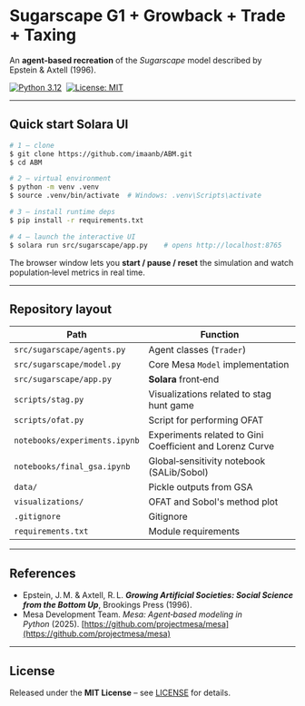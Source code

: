 # Sugarscape G1 + Growback + Trade + Taxing

An **agent‑based recreation** of the *Sugarscape* model described by Epstein & Axtell (1996). 

[![Python 3.12](https://img.shields.io/badge/python-3.12%2B-blue.svg)](https://www.python.org/)  [![License: MIT](https://img.shields.io/badge/License-MIT-green.svg)](LICENSE)

---
## Quick start Solara UI

```bash
# 1 – clone
$ git clone https://github.com/imaanb/ABM.git
$ cd ABM

# 2 – virtual environment
$ python -m venv .venv
$ source .venv/bin/activate  # Windows: .venv\Scripts\activate

# 3 – install runtime deps
$ pip install -r requirements.txt

# 4 – launch the interactive UI
$ solara run src/sugarscape/app.py    # opens http://localhost:8765
```

The browser window lets you **start / pause / reset** the simulation and watch population‑level metrics in real time.

---
## Repository layout

| Path                          | Function                                | 
| ----------------------------- | ----------------------------------------- | 
| `src/sugarscape/agents.py`    | Agent classes (`Trader`)                  | 
| `src/sugarscape/model.py`     | Core Mesa `Model` implementation          | 
| `src/sugarscape/app.py`       | **Solara** front‑end                      | 
| `scripts/stag.py`             | Visualizations related to stag hunt game  | 
| `scripts/ofat.py`             | Script for performing OFAT                | 
| `notebooks/experiments.ipynb` | Experiments related to Gini Coefficient and Lorenz Curve| 
| `notebooks/final_gsa.ipynb`   | Global‑sensitivity notebook (SALib/Sobol) | 
| `data/`                       | Pickle outputs from GSA                   | 
| `visualizations/`             | OFAT and Sobol's method plot              | 
| `.gitignore`                  | Gitignore                                 | 
| `requirements.txt`            | Module requirements                      | 
---

##  References

* Epstein, J. M. & Axtell, R. L. ***Growing Artificial Societies: Social Science from the Bottom Up***, Brookings Press (1996).
* Mesa Development Team. *Mesa: Agent‑based modeling in Python* (2025). [https://github.com/projectmesa/mesa](https://github.com/projectmesa/mesa)

---
##  License

Released under the **MIT License** – see [LICENSE](LICENSE) for details.
